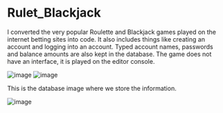 # Rulet_Blackjack
I converted the very popular Roulette and Blackjack games played on the internet betting sites into code. It also includes things like creating an account and logging into an account. Typed account names, passwords and balance amounts are also kept in the database.
The game does not have an interface, it is played on the editor console.

![image](https://user-images.githubusercontent.com/92020160/189939645-91336017-06db-4e23-9ae7-aac6bb3c9782.png)
![image](https://user-images.githubusercontent.com/92020160/190082241-cb06a36d-b281-4e31-9ff9-cff4d239d11b.png)

This is the database image where we store the information.

![image](https://user-images.githubusercontent.com/92020160/190082581-67bba030-bab4-4aac-90c6-f315193c9c4b.png)
